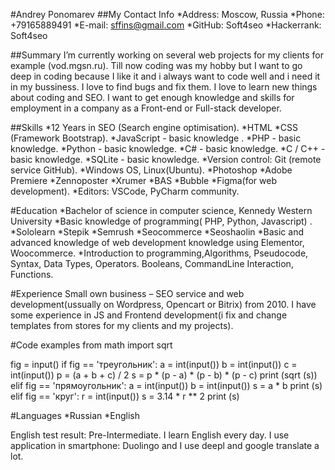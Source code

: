 #Andrey Ponomarev 
##My Contact Info 
*Address: Moscow, Russia
*Phone: +79165889491 
*E-mail: sffins@gmail.com 
*GitHub: Soft4seo 
*Hackerrank: Soft4seo

##Summary
I’m currently working on several web projects for my clients for example (vod.mgsn.ru). Till now coding was my hobby but I want to go deep in coding because I like it and i always want to code well and i need it in my bussiness. I love to find bugs and fix them. I love to learn new things about coding and SEO. I want to get enough knowledge and skills for employment in a company as a Front-end or Full-stack developer.

##Skills
*12 Years in SEO (Search engine optimisation). 
*HTML 
*CSS (Framework Bootstrap). 
*JavaScript - basic knowledge . 
*PHP - basic knowledge. 
*Python - basic knowledge. 
*C# - basic knowledge. 
*C / C++ - basic knowledge. 
*SQLite - basic knowledge. 
*Version control: Git (remote service GitHub). 
*Windows OS, Linux(Ubuntu). 
*Photoshop 
*Adobe Premiere 
*Zennoposter 
*Xrumer 
*BAS 
*Bubble 
*Figma(for web development). 
*Editors: VSCode, PyCharm community.

#Education 
*Bachelor of science in computer science, Kennedy Western University 
*Basic knowledge of programming( PHP, Python, Javascript) . 
*Sololearn 
*Stepik 
*Semrush 
*Seocommerce 
*Seoshaolin 
*Basic and advanced knowledge of web development knowledge using Elementor, Woocommerce. 
*Introduction to programming,Algorithms, Pseudocode, Syntax, Data Types, Operators. Booleans, CommandLine Interaction, Functions.

#Experience 
Small own business – SEO service and web development(ussually on Wordpress, Opencart or Bitrix) from 2010. I have some experience in JS and Frontend development(i fix and change templates from stores for my clients and my projects).

#Code examples
from math import sqrt

fig = input()
if fig == 'треугольник':
   a = int(input())
   b = int(input())
   c = int(input())
   p = (a + b + c) / 2
   s = p * (p - a) * (p - b) * (p - c)
   print (sqrt (s))
elif fig == 'прямоугольник':
   a = int(input())
   b = int(input())
   s = a * b
   print (s)
elif fig == 'круг':
   r = int(input())
   s = 3.14 * r ** 2 
   print (s)

#Languages
*Russian 
*English

English test result: Pre-Intermediate. I learn English every day. I use application in smartphone: Duolingo and I use deepl and google translate a lot.
